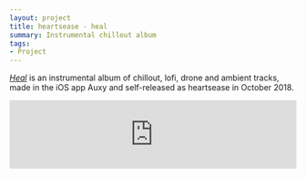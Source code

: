 ```yaml
---
layout: project
title: heartsease - heal
summary: Instrumental chillout album
tags:
- Project
---
```


<a href="https://heartsease.bandcamp.com/album/heal"><i>Heal</i></a> is an instrumental album of chillout, lofi, drone and ambient tracks, made in the iOS app Auxy and self-released as heartsease in October 2018.</p>

<center><iframe style="border: 0; width: 100%; height: 120px;" src="https://bandcamp.com/EmbeddedPlayer/album=3052872290/size=large/bgcol=ffffff/linkcol=2ebd35/tracklist=false/artwork=small/transparent=true/" seamless><a href="http://heartseasemusic.bandcamp.com/album/heal">heal by heartsease</a></iframe></center>